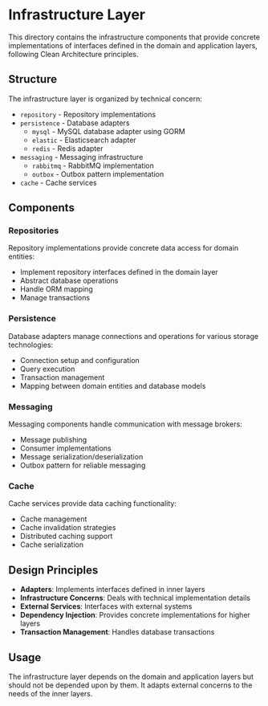 # Infrastructure Layer

This directory contains the infrastructure components that provide concrete implementations of interfaces defined in the domain and application layers, following Clean Architecture principles.

## Structure

The infrastructure layer is organized by technical concern:

- `repository` - Repository implementations
- `persistence` - Database adapters
  - `mysql` - MySQL database adapter using GORM
  - `elastic` - Elasticsearch adapter
  - `redis` - Redis adapter
- `messaging` - Messaging infrastructure
  - `rabbitmq` - RabbitMQ implementation
  - `outbox` - Outbox pattern implementation
- `cache` - Cache services

## Components

### Repositories

Repository implementations provide concrete data access for domain entities:
- Implement repository interfaces defined in the domain layer
- Abstract database operations
- Handle ORM mapping
- Manage transactions

### Persistence

Database adapters manage connections and operations for various storage technologies:
- Connection setup and configuration
- Query execution
- Transaction management
- Mapping between domain entities and database models

### Messaging

Messaging components handle communication with message brokers:
- Message publishing
- Consumer implementations
- Message serialization/deserialization
- Outbox pattern for reliable messaging

### Cache

Cache services provide data caching functionality:
- Cache management
- Cache invalidation strategies
- Distributed caching support
- Cache serialization

## Design Principles

- **Adapters**: Implements interfaces defined in inner layers
- **Infrastructure Concerns**: Deals with technical implementation details
- **External Services**: Interfaces with external systems
- **Dependency Injection**: Provides concrete implementations for higher layers
- **Transaction Management**: Handles database transactions

## Usage

The infrastructure layer depends on the domain and application layers but should not be depended upon by them. It adapts external concerns to the needs of the inner layers. 